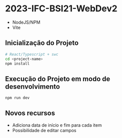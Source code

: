 # 2023-IFC-BSI21-WebDev2

- NodeJS/NPM
- Vite

## Inicialização do Projeto

```sh
# React/Typescript + swc
cd <project-name>
npm install
```

## Execução do Projeto em modo de desenvolvimento

```sh
npm run dev
```

## Novos recursos

- Adiciona data de início e fim para cada item
- Possibilidade de editar campos